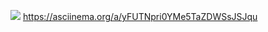 <a href="https://codeclimate.com/github/tusia95/frontend-project-lvl1/maintainability"><img src="https://api.codeclimate.com/v1/badges/41d3a00f3699528e9207/maintainability" /></a>
https://asciinema.org/a/yFUTNpri0YMe5TaZDWSsJSJqu

